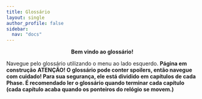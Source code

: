 ```yaml
---
title: Glossário
layout: single
author_profile: false
sidebar:
  nav: "docs"
---
```


<p align=center><b>Bem vindo ao glossário!</b></p>

Navegue pelo glossário utilizando o menu ao lado esquerdo.
**Página em construção**
**ATENÇÃO! O glossário pode conter spoilers, então navegue com cuidado! Para sua segurança, ele está dividido em capítulos de cada Phase. É recomendado ler o glossário quando terminar cada capítulo (cada capítulo acaba quando os ponteiros do relógio se movem.)**
